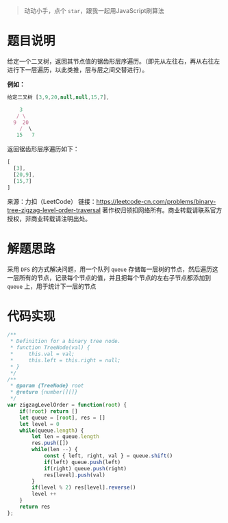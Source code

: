 >动动小手，点个 `star`，跟我一起用JavaScript刷算法

# 题目说明

给定一个二叉树，返回其节点值的锯齿形层序遍历。（即先从左往右，再从右往左进行下一层遍历，以此类推，层与层之间交替进行）。

**例如：**
```js
给定二叉树 [3,9,20,null,null,15,7],

    3
   / \
  9  20
    /  \
   15   7
```
返回锯齿形层序遍历如下：
```js
[
  [3],
  [20,9],
  [15,7]
]
```

来源：力扣（LeetCode）
链接：https://leetcode-cn.com/problems/binary-tree-zigzag-level-order-traversal
著作权归领扣网络所有。商业转载请联系官方授权，非商业转载请注明出处。

# 解题思路

采用 `DFS` 的方式解决问题，用一个队列 `queue` 存储每一层树的节点，然后遍历这一层所有的节点，记录每个节点的值，并且把每个节点的左右子节点都添加到 `queue` 上，用于统计下一层的节点

# 代码实现

```js
/**
 * Definition for a binary tree node.
 * function TreeNode(val) {
 *     this.val = val;
 *     this.left = this.right = null;
 * }
 */
/**
 * @param {TreeNode} root
 * @return {number[][]}
 */
var zigzagLevelOrder = function(root) {
    if(!root) return []
    let queue = [root], res = [] 
    let level = 0
    while(queue.length) {
        let len = queue.length
        res.push([])
        while(len --) {
            const { left, right, val } = queue.shift()
            if(left) queue.push(left)
            if(right) queue.push(right)
            res[level].push(val)
        }
        if(level % 2) res[level].reverse()
        level ++
    }
    return res
};
```
